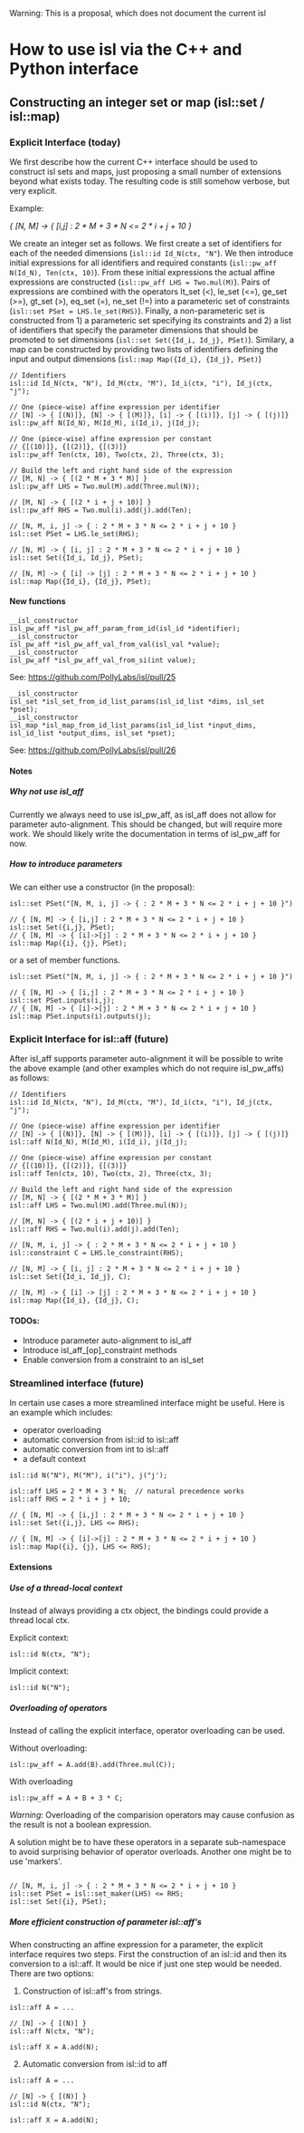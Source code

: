 Warning: This is a proposal, which does not document the current isl 

# How to use isl via the C++ and Python interface

## Constructing an integer set or map (isl::set / isl::map)

### Explicit Interface (today)

We first describe how the current C++ interface should be used to construct
isl sets and maps, just proposing a small number of extensions beyond what exists
today. The resulting code is still somehow verbose, but very explicit.

Example:

*{ [N, M] -> { [i,j] : 2 * M + 3 * N <= 2 * i + j + 10 }*

We create an integer set as follows. We first create a set of identifiers for
each of the needed dimensions (`isl::id Id_N(ctx, "N"`). We then introduce
initial expressions for all identifiers and required constants (`isl::pw_aff
N(Id_N), Ten(ctx, 10)`). From these initial expressions the actual affine
expressions are constructed (`isl::pw_aff LHS = Two.mul(M)`). Pairs of
expressions are combined with the operators lt_set (<), le_set (<=), ge_set
(>=), gt_set (>), eq_set (=), ne_set (!=) into a parameteric set of constraints
(`isl::set PSet = LHS.le_set(RHS)`). Finally, a non-parameteric set is
constructed from 1) a parameteric set specifying its constraints and 2) a list
of identifiers that specify the parameter dimensions that should be promoted to
set dimensions (`isl::set Set({Id_i, Id_j}, PSet)`).  Similary, a map can be
constructed by providing two lists of identifiers defining the input and output
dimensions (`isl::map Map({Id_i}, {Id_j}, PSet)`)




```
// Identifiers
isl::id Id_N(ctx, "N"), Id_M(ctx, "M"), Id_i(ctx, "i"), Id_j(ctx, "j");

// One (piece-wise) affine expression per identifier
// [N] -> { [(N)]}, [N] -> { [(M)]}, [i] -> { [(i)]}, [j] -> { [(j)]}
isl::pw_aff N(Id_N), M(Id_M), i(Id_i), j(Id_j);

// One (piece-wise) affine expression per constant
// {[(10)]}, {[(2)]}, {[(3)]}
isl::pw_aff Ten(ctx, 10), Two(ctx, 2), Three(ctx, 3);

// Build the left and right hand side of the expression
// [M, N] -> { [(2 * M + 3 * M)] }
isl::pw_aff LHS = Two.mul(M).add(Three.mul(N));

// [M, N] -> { [(2 * i + j + 10)] }
isl::pw_aff RHS = Two.mul(i).add(j).add(Ten);

// [N, M, i, j] -> { : 2 * M + 3 * N <= 2 * i + j + 10 }
isl::set PSet = LHS.le_set(RHS);

// [N, M] -> { [i, j] : 2 * M + 3 * N <= 2 * i + j + 10 }
isl::set Set({Id_i, Id_j}, PSet);

// [N, M] -> { [i] -> [j] : 2 * M + 3 * N <= 2 * i + j + 10 }
isl::map Map({Id_i}, {Id_j}, PSet);
```

#### New functions

```
__isl_constructor
isl_pw_aff *isl_pw_aff_param_from_id(isl_id *identifier);
__isl_constructor
isl_pw_aff *isl_pw_aff_val_from_val(isl_val *value);
__isl_constructor
isl_pw_aff *isl_pw_aff_val_from_si(int value);
```
See: https://github.com/PollyLabs/isl/pull/25

```
__isl_constructor
isl_set *isl_set_from_id_list_params(isl_id_list *dims, isl_set *pset);
__isl_constructor
isl_map *isl_map_from_id_list_params(isl_id_list *input_dims, isl_id_list *output_dims, isl_set *pset);
```
See: https://github.com/PollyLabs/isl/pull/26

#### Notes

##### Why not use isl_aff

Currently we always need to use isl_pw_aff, as isl_aff does not allow for
parameter auto-alignment. This should be changed, but will require more work.
We should likely write the documentation in terms of isl_pw_aff for now.

##### How to introduce parameters

We can either use a constructor (in the proposal):

```
isl::set PSet("[N, M, i, j] -> { : 2 * M + 3 * N <= 2 * i + j + 10 }")

// { [N, M] -> { [i,j] : 2 * M + 3 * N <= 2 * i + j + 10 }
isl::set Set({i,j}, PSet);
// { [N, M] -> { [i]->[j] : 2 * M + 3 * N <= 2 * i + j + 10 }
isl::map Map({i}, {j}, PSet);
```

or a set of member functions.

```
isl::set PSet("[N, M, i, j] -> { : 2 * M + 3 * N <= 2 * i + j + 10 }")

// { [N, M] -> { [i,j] : 2 * M + 3 * N <= 2 * i + j + 10 }
isl::set PSet.inputs(i,j);
// { [N, M] -> { [i]->[j] : 2 * M + 3 * N <= 2 * i + j + 10 }
isl::map PSet.inputs(i).outputs(j);
```

### Explicit Interface for isl::aff (future)

After isl_aff supports parameter auto-alignment it will be possible to write the
above example (and other examples which do not require isl_pw_affs) as follows:

```
// Identifiers
isl::id Id_N(ctx, "N"), Id_M(ctx, "M"), Id_i(ctx, "i"), Id_j(ctx, "j");

// One (piece-wise) affine expression per identifier
// [N] -> { [(N)]}, [N] -> { [(M)]}, [i] -> { [(i)]}, [j] -> { [(j)]}
isl::aff N(Id_N), M(Id_M), i(Id_i), j(Id_j);

// One (piece-wise) affine expression per constant
// {[(10)]}, {[(2)]}, {[(3)]}
isl::aff Ten(ctx, 10), Two(ctx, 2), Three(ctx, 3);

// Build the left and right hand side of the expression
// [M, N] -> { [(2 * M + 3 * M)] }
isl::aff LHS = Two.mul(M).add(Three.mul(N));

// [M, N] -> { [(2 * i + j + 10)] }
isl::aff RHS = Two.mul(i).add(j).add(Ten);

// [N, M, i, j] -> { : 2 * M + 3 * N <= 2 * i + j + 10 }
isl::constraint C = LHS.le_constraint(RHS);

// [N, M] -> { [i, j] : 2 * M + 3 * N <= 2 * i + j + 10 }
isl::set Set({Id_i, Id_j}, C);

// [N, M] -> { [i] -> [j] : 2 * M + 3 * N <= 2 * i + j + 10 }
isl::map Map({Id_i}, {Id_j}, C);
```

#### TODOs:

- Introduce parameter auto-alignment to isl_aff
- Introduce isl_aff_[op]_constraint methods
- Enable conversion from a constraint to an isl_set

### Streamlined interface (future)

In certain use cases a more streamlined interface might be useful. Here is
an example which includes:

  - operator overloading
  - automatic conversion from isl::id to isl::aff
  - automatic conversion from int to isl::aff
  - a default context

```
isl::id N("N"), M("M"), i("i"), j("j');

isl::aff LHS = 2 * M + 3 * N;  // natural precedence works
isl::aff RHS = 2 * i + j + 10;

// { [N, M] -> { [i,j] : 2 * M + 3 * N <= 2 * i + j + 10 }
isl::set Set({i,j}, LHS <= RHS);

// { [N, M] -> { [i]->[j] : 2 * M + 3 * N <= 2 * i + j + 10 }
isl::map Map({i}, {j}, LHS <= RHS);
```

#### Extensions

##### Use of a thread-local context

Instead of always providing a ctx object, the bindings could provide a thread
local ctx.


Explicit context:
```
isl::id N(ctx, "N");
```

Implicit context:
```
isl::id N("N");
```

##### Overloading of operators

Instead of calling the explicit interface, operator overloading can be used.

Without overloading:
```
isl::pw_aff = A.add(B).add(Three.mul(C));
```

With overloading
```
isl::pw_aff = A + B + 3 * C;
```

*Warning*: Overloading of the comparision operators may cause confusion as the
           result is not a boolean expression.

A solution might be to have these operators in a separate sub-namespace to
avoid surprising behavior of operator overloads. Another one might be to use
'markers'.

```

// [N, M, i, j] -> { : 2 * M + 3 * N <= 2 * i + j + 10 }
isl::set PSet = isl::set_maker(LHS) <= RHS;
isl::set Set({i}, PSet);
```

##### More efficient construction of parameter isl::aff's

When constructing an affine expression for a parameter, the explicit interface
requires two steps. First the construction of an isl::id and then its conversion
to a isl::aff. It would be nice if just one step would be needed. There
are two options:

1) Construction of isl::aff's from strings.

```
isl::aff A = ...

// [N] -> { [(N)] }
isl::aff N(ctx, "N");

isl::aff X = A.add(N);
```

2) Automatic conversion from isl::id to aff

```
isl::aff A = ...

// [N] -> { [(N)] }
isl::id N(ctx, "N");

isl::aff X = A.add(N);
```


